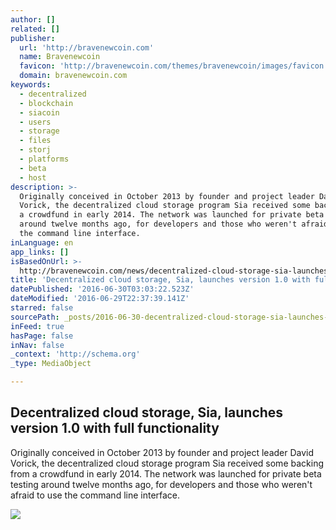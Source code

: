 ```yaml
---
author: []
related: []
publisher:
  url: 'http://bravenewcoin.com'
  name: Bravenewcoin
  favicon: 'http://bravenewcoin.com/themes/bravenewcoin/images/favicon.ico'
  domain: bravenewcoin.com
keywords:
  - decentralized
  - blockchain
  - siacoin
  - users
  - storage
  - files
  - storj
  - platforms
  - beta
  - host
description: >-
  Originally conceived in October 2013 by founder and project leader David
  Vorick, the decentralized cloud storage program Sia received some backing from
  a crowdfund in early 2014. The network was launched for private beta testing
  around twelve months ago, for developers and those who weren't afraid to use
  the command line interface.
inLanguage: en
app_links: []
isBasedOnUrl: >-
  http://bravenewcoin.com/news/decentralized-cloud-storage-sia-launches-version-1-0-with-full-functionality/
title: 'Decentralized cloud storage, Sia, launches version 1.0 with full functionality'
datePublished: '2016-06-30T03:03:22.523Z'
dateModified: '2016-06-29T22:37:39.141Z'
starred: false
sourcePath: _posts/2016-06-30-decentralized-cloud-storage-sia-launches-version-10-with.md
inFeed: true
hasPage: false
inNav: false
_context: 'http://schema.org'
_type: MediaObject

---
```

<article style=""><h1>Decentralized cloud storage, Sia, launches version 1.0 with full functionality</h1><p>Originally conceived in October 2013 by founder and project leader David Vorick, the decentralized cloud storage program Sia received some backing from a crowdfund in early 2014. The network was launched for private beta testing around twelve months ago, for developers and those who weren't afraid to use the command line interface.</p><img src="http://bravenewcoin.com/assets/Uploads/_resampled/CroppedImage400400-Sia-Cover.png" /></article>